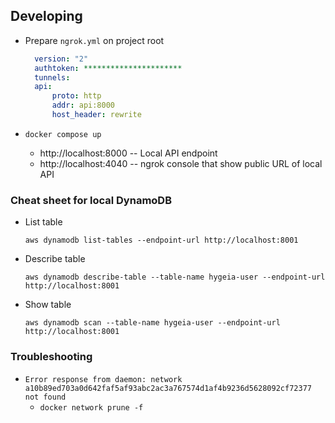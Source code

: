 ## Developing

- Prepare `ngrok.yml` on project root
  ```yaml
    version: "2"
    authtoken: **********************
    tunnels:
    api:
        proto: http
        addr: api:8000
        host_header: rewrite
  ```

- `docker compose up`
  - http://localhost:8000 -- Local API endpoint
  - http://localhost:4040 -- ngrok console that show public URL of local API


### Cheat sheet for local DynamoDB
- List table
  ```
  aws dynamodb list-tables --endpoint-url http://localhost:8001
  ```
- Describe table
  ```
  aws dynamodb describe-table --table-name hygeia-user --endpoint-url http://localhost:8001
  ```
- Show table
  ```
  aws dynamodb scan --table-name hygeia-user --endpoint-url http://localhost:8001
  ```


### Troubleshooting
- `Error response from daemon: network a10b89ed703a0d642faf5af93abc2ac3a767574d1af4b9236d5628092cf72377 not found`
  - `docker network prune -f`
